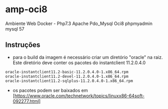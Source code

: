 # amp-oci8
Ambiente Web Docker - Php7.3 Apache Pdo_Mysql Oci8 phpmyadmin mysql 57
## Instruções
- para o build da imagem é necessário criar um diretório "oracle" na raiz. Este diretório deve conter os pacotes do instantclient 11.2.0.4.0
```
oracle-instantclient11.2-basic-11.2.0.4.0-1.x86_64.rpm
oracle-instantclient11.2-devel-11.2.0.4.0-1.x86_64.rpm
oracle-instantclient11.2-sqlplus-11.2.0.4.0-1.x86_64.rpm
```
- os pacotes podem ser baixados em [https://www.oracle.com/technetwork/topics/linuxx86-64soft-092277.html]
